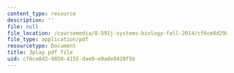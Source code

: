 ```yaml
---
content_type: resource
description: ''
file: null
file_location: /coursemedia/8-591j-systems-biology-fall-2014/cf6ce8d298504155dae9e9ade8428f5b_dP4NQIpUH6w.pdf
file_type: application/pdf
resourcetype: Document
title: 3play pdf file
uid: cf6ce8d2-9850-4155-dae9-e9ade8428f5b
---
```

